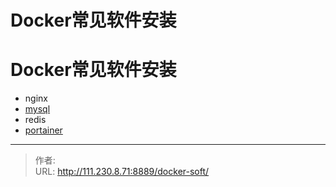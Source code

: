 # Docker常见软件安装


<!--more-->

# Docker常见软件安装
- nginx
- [mysql](/docker-mysql)
- redis
- [portainer](/docker-portainer)


---

> 作者:   
> URL: http://111.230.8.71:8889/docker-soft/  

